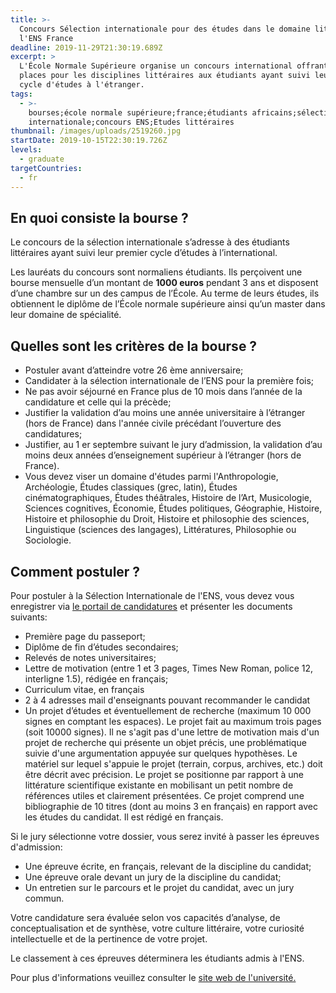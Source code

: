 ```yaml
---
title: >-
  Concours Sélection internationale pour des études dans le domaine littéraire à
  l'ENS France
deadline: 2019-11-29T21:30:19.689Z
excerpt: >
  L'École Normale Supérieure organise un concours international offrant 10
  places pour les disciplines littéraires aux étudiants ayant suivi leur premier
  cycle d'études à l'étranger. 
tags:
  - >-
    bourses;école normale supérieure;france;étudiants africains;sélection
    internationale;concours ENS;Etudes littéraires
thumbnail: /images/uploads/2519260.jpg
startDate: 2019-10-15T22:30:19.726Z
levels:
  - graduate
targetCountries:
  - fr
---
```

## En quoi consiste la bourse ?

Le concours de la sélection internationale s’adresse à des étudiants littéraires ayant suivi leur premier cycle d’études à l’international.

Les lauréats du concours sont normaliens étudiants. Ils perçoivent une bourse mensuelle d’un montant de **1000 euros** pendant 3 ans et disposent d’une chambre sur un des campus de l’École. Au terme de leurs études, ils obtiennent le diplôme de l’École normale supérieure ainsi qu’un master dans leur domaine de spécialité.

## Quelles sont les critères de la bourse ?

* Postuler avant d’atteindre votre 26 ème anniversaire;
* Candidater à la sélection internationale de l’ENS pour la première fois;
* Ne pas avoir séjourné en France plus de 10 mois dans l’année de la candidature et celle qui la précède;
* Justifier la validation d’au moins une année universitaire à l’étranger (hors de France) dans l'année civile précédant l’ouverture des candidatures;
* Justifier, au 1 er septembre suivant le jury d’admission, la validation d’au moins deux années d’enseignement supérieur à l’étranger (hors de France).
* Vous devez viser un domaine d'études parmi l'Anthropologie, Archéologie, Études classiques (grec, latin), Études cinématographiques, Études théâtrales, Histoire de l’Art, Musicologie, Sciences cognitives, Économie, Études politiques, Géographie, Histoire, Histoire et philosophie du Droit, Histoire et philosophie des sciences, Linguistique (sciences des langages), Littératures, Philosophie ou Sociologie.  

## Comment postuler ?

Pour postuler à la Sélection Internationale de l'ENS, vous devez vous enregistrer via <a href="https://admission.ens.fr/Candidature/s/login/SelfRegister?language=en_US&startURL=%2FCandidature%2Fs%2Fcandidater%3FtrainCode%3DENSSIL" target="_blank" rel="noopener noreferrer">le portail de candidatures</a> et présenter les documents suivants:

* Première page du passeport;
* Diplôme de fin d’études secondaires;
* Relevés de notes universitaires;
* Lettre de motivation (entre 1 et 3 pages, Times New Roman, police 12, interligne 1.5), rédigée en français;
* Curriculum vitae, en français
* 2 à 4 adresses mail d'enseignants pouvant recommander le candidat 
* Un projet d’études et éventuellement de recherche (maximum 10 000 signes en comptant les espaces). Le projet fait au maximum trois pages (soit 10000 signes). Il ne s'agit pas d'une lettre de motivation mais d'un projet de recherche qui présente un objet précis, une problématique suivie d'une argumentation appuyée sur quelques hypothèses. Le matériel sur lequel s'appuie le projet (terrain, corpus, archives, etc.) doit être décrit avec précision. Le projet se positionne par rapport à une littérature scientifique existante en mobilisant un petit nombre de références utiles et clairement présentées. Ce projet comprend une bibliographie de 10 titres (dont au moins 3 en français) en rapport avec les études du candidat. Il est rédigé en français.

Si le jury sélectionne votre dossier, vous serez invité à passer les épreuves d'admission:

* Une épreuve écrite, en français, relevant de la discipline du candidat;
* Une épreuve orale devant un jury de la discipline du candidat;
* Un entretien sur le parcours et le projet du candidat, avec un jury commun.

Votre candidature sera évaluée selon vos capacités d’analyse, de conceptualisation et de synthèse, votre culture littéraire, votre curiosité intellectuelle et de la pertinence de votre projet.

Le classement à ces épreuves déterminera les étudiants admis à l'ENS.

Pour plus d'informations veuillez consulter le <a href="http://www.ens.fr/une-formation-d-exception/admission-concours/concours-selection-internationale-0" target="_blank" rel="noopener noreferrer">site web de l'université.</a>
